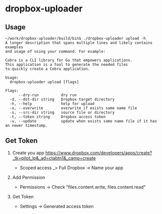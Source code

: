 # dropbox-uploader

## Usage
```
~/work/dropbox-uploader/build/bin$ ./dropbox-uploader upload -h
A longer description that spans multiple lines and likely contains examples
and usage of using your command. For example:

Cobra is a CLI library for Go that empowers applications.
This application is a tool to generate the needed files
to quickly create a Cobra application.

Usage:
  dropbox-uploader upload [flags]

Flags:
      --dry-run          dry run
  -d, --dst-dir string   Dropbox target directory
  -h, --help             help for upload
  -o, --overwrite        overwrite if exists same name file
  -s, --src-dir string   source file or directory
  -t, --token string     Dropbox access token
  -u, --update           update when exists same name file if it has an newer timestump.
```

## Get Token
1. Create you app
https://www.dropbox.com/developers/apps/create?_tk=pilot_lp&_ad=ctabtn1&_camp=create
    - Scoped access _> Full Dropbox -> Name your app

2. Add Permission
    - Permissions -> Check "files.content.write, files.content.read"

3. Get Token
    - Settings -> Generated access token
